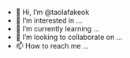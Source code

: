 - 👋 Hi, I’m @taolafakeok
- 👀 I’m interested in ...
- 🌱 I’m currently learning ...
- 💞️ I’m looking to collaborate on ...
- 📫 How to reach me ...

<!---
taolafakeok/taolafakeok is a ✨ special ✨ repository because its `README.md` (this file) appears on your GitHub profile.
You can click the Preview link to take a look at your changes.
--->

